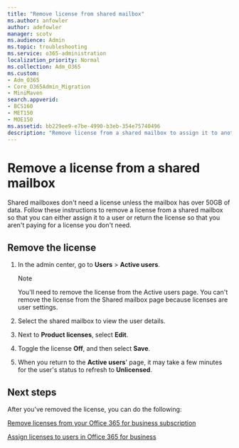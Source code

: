 ```yaml
---
title: "Remove license from shared mailbox"
ms.author: anfowler
author: adefowler
manager: scotv
ms.audience: Admin
ms.topic: troubleshooting
ms.service: o365-administration
localization_priority: Normal
ms.collection: Adm_O365
ms.custom:
- Adm_O365
- Core_O365Admin_Migration
- MiniMaven
search.appverid:
- BCS160
- MET150
- MOE150
ms.assetid: bb229ee9-e7be-4990-b3eb-354e75740496
description: "Remove license from a shared mailbox to assign it to another user. "
---
```


# Remove a license from a shared mailbox

Shared mailboxes don't need a license unless the mailbox has over 50GB of data. Follow these instructions to remove a license from a shared mailbox so that you can either assign it to a user or return the license so that you aren't paying for a license you don't need.
  
## Remove the license

1. In the admin center, go to **Users** \> **Active users**.
    
    > [!NOTE]
    > You'll need to remove the license from the Active users page. You can't remove the license from the Shared mailbox page because licenses are user settings. 
  
2. Select the shared mailbox to view the user details.
    
3. Next to **Product licenses**, select **Edit**.
    
4. Toggle the license **Off**, and then select **Save**.
    
5. When you return to the **Active users**' page, it may take a few minutes for the user's status to refresh to **Unlicensed**. 
    
## Next steps

After you've removed the license, you can do the following:
  
[Remove licenses from your Office 365 for business subscription](../subscriptions-and-billing/remove-licenses-from-subscription.md)
  
[Assign licenses to users in Office 365 for business](../subscriptions-and-billing/assign-licenses-to-users.md)
  

